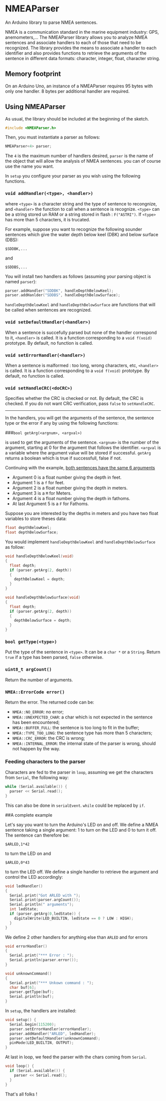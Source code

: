 # NMEAParser

An Arduino library to parse NMEA sentences.

NMEA is a communication standard in the marine equipment industry: GPS, anemometers,... The NMEAParser library allows you to analyze NMEA sentences and associate handlers to each of those that need to be recognized. The library provides the means to associate a handler to each identifier and also provides functions to retrieve the arguments of the sentence in different data formats: character, integer, float, character string.

## Memory footprint

On an Arduino Uno, an instance of a NMEAParser requires 95 bytes with only one handler. 8 bytes per additional handler are required. 

## Using NMEAParser

As usual, the library should be included at the beginning of the sketch.

```C++
#include <NMEAParser.h>
```

Then, you must instantiate a parser as follows:

```C++
NMEAParser<4> parser;
```

The ```4``` is the maximum number of handlers desired, ```parser``` is the name of the object that will allow the analysis of NMEA sentences. you can of course use the name you want.

In ```setup``` you configure your parser as you wish using the following functions.

### ```void addHandler(<type>, <handler>)```

where ```<type>``` is a character string and the type of sentence to recongnize, and ```<handler>``` the function to call when a sentence is recognize. ```<type>``` can be a string stored un RAM or a string stored in flash : ```F("ASTRI")```. If ```<type>``` has more than 5 characters, it is trucated. 

For example, suppose you want to recognize the following sounder sentences which give the water depth below keel (DBK) and below surface (DBS):

```
$SDDBK,...
```

and

```
$SDDBS,...
```

You will install two handlers as follows (assuming your parsing object is named ```parser```):

```C++
parser.addHandler("SDDBK", handleDepthBelowKeel);
parser.addHanlder("SDDBS", handleDepthBelowSurface);
```

```handleDepthBelowKeel``` and ```handleDepthBelowSurface``` are functions that will be called when sentences are recognized.

### ```void setDefaultHandler(<handler>)```

When a sentence is succefully parsed but none of the handler correspond to it, ```<handler>``` is called. It is a function corresponding to a ```void f(void)``` prototype.  By default, no function is called.

### ```void setErrorHandler(<handler>)```

When a sentence is malformed : too long, wrong characters, etc, ```<handler>``` is called. It is a function corresponding to a ```void f(void)``` prototype.  By default, no function is called.

### ```void setHandleCRC(<doCRC>)```

Specifies whether the CRC is checked or not. By default, the CRC is checked. If you do not want CRC verification, pass ```false``` to ```setHandleCRC```.

---
In the handlers, you will get the arguments of the sentence, the sentence type or the error if any by using the following functions:

###```bool getArg(<argnum>, <argval>)```

is used to get the arguments of the sentence. ```<argnum>``` is the number of the argument, starting at 0 for the argument that follows the identifier. ```<argval``` is a variable where the argument value will be stored if successful. ```getArg``` returns a boolean which is true if successfull, false if not.

Continuing with the example, [both sentences have the same 6 arguments](https://gpsd.gitlab.io/gpsd/NMEA.html#_dbk_depth_below_keel)  

* Argument 0 is a float number giving the depth in feet.
* Argument 1 is a ```f``` for feet.
* Argument 2 is a float number giving the depth in meters.
* Argument 3 is a ```M``` for Meters.
* Argument 4 is a float number giving the depth in fathoms.
* At last Argument  5 is a ```F``` for Fathoms.

Suppose you are interested by the depths in meters and you have two float variables to store theses data:

```C++
float depthBelowKeel;
float depthBelowSurface;
```

You would implement ```handleDepthBelowKeel``` and ```handleDepthBelowSurface``` as follow:

```C++
void handleDepthBelowKeel(void)
{
  float depth;
  if (parser.getArg(2, depth))
  {
    depthBelowKeel = depth;
  }
}

void handleDepthBelowSurface(void)
{
  float depth;
  if (parser.getArg(2, depth))
  {
    depthBelowSurface = depth;
  }
}
```

### ```bool getType(<type>)```

Put the type of the sentence in ```<type>```. It can be a ```char *``` or a ```String```. Return ```true``` if a type has been parsed, ```false``` otherwise.

### ```uint8_t argCount()```

Return the number of arguments.

### ```NMEA::ErrorCode error()```

Return the error. The returned code can be:

* ```NMEA::NO_ERROR```: no error;
* ```NMEA::UNEXPECTED_CHAR```: a char which is not expected in the sentence has been encountered;
* ```NMEA::BUFFER_FULL```: the sentence is too long to fit in the buffer; 
* ```NMEA::TYPE_TOO_LONG```: the sentence type has more than 5 characters;
* ```NMEA::CRC_ERROR```: the CRC is wrong;
* ```NMEA::INTERNAL_ERROR```: the internal state of the parser is wrong, should not happen by the way.

### Feeding characters to the parser

Characters are fed to the parser in ```loop```, assuming we get the characters from ```Serial```, the following way:

```C++
while (Serial.available()) {
  parser << Serial.read();
}
```

This can also be done in ```serialEvent```. ```while``` could be replaced by ```if```.

##A complete example

Let's say you want to turn the Arduino's LED on and off. We define a NMEA sentence taking a single argument: 1 to turn on the LED and 0 to turn it off. The sentence can therefore be:

```
$ARLED,1*42
```

to turn the LED on and

```
$ARLED,0*43
```

to turn the LED off. We define a single handler to retrieve the argument and control the LED accordingly:

```C++
void ledHandler()
{
  Serial.print("Got ARLED with ");
  Serial.print(parser.argCount());
  Serial.println(" arguments");
  int ledState;
  if (parser.getArg(0,ledState)) {
    digitalWrite(LED_BUILTIN, ledState == 0 ? LOW : HIGH);
  }
}
```

We define 2 other handlers for anything else than ```ARLED``` and for errors

```C++
void errorHandler()
{
  Serial.print("*** Error : ");
  Serial.println(parser.error()); 
}

void unknownCommand()
{
  Serial.print("*** Unkown command : ");
  char buf[6];
  parser.getType(buf);
  Serial.println(buf);
}
```

In ```setup```, the handlers are installed:

```C++
void setup() {
  Serial.begin(115200);
  parser.setErrorHandler(errorHandler);
  parser.addHandler("ARLED", ledHandler);
  parser.setDefaultHandler(unknownCommand);
  pinMode(LED_BUILTIN, OUTPUT);
}
```

At last in loop, we feed the parser with the chars coming from ```Serial```.

```C++
void loop() {
  if (Serial.available()) {
    parser << Serial.read();
  }
}
```

That's all folks !
